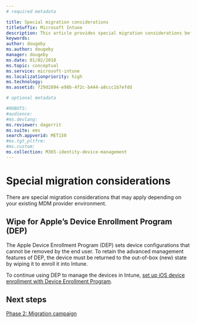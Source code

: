 ```yaml
---
# required metadata

title: Special migration considerations
titleSuffix: Microsoft Intune
description: This article provides special migration considerations before you start a migration campaign to Microsoft Intune.
keywords:
author: dougeby
ms.author: dougeby
manager: dougeby
ms.date: 01/02/2018
ms.topic: conceptual
ms.service: microsoft-intune
ms.localizationpriority: high
ms.technology:
ms.assetid: f29d2894-e98b-4f2c-b444-a8ccc1b7efdd

# optional metadata

#ROBOTS:
#audience:
#ms.devlang:
ms.reviewer: dagerrit
ms.suite: ems
search.appverid: MET150
#ms.tgt_pltfrm:
#ms.custom:
ms.collection: M365-identity-device-management
---
```


# Special migration considerations

There are special migration considerations that may apply depending on your existing MDM provider environment.

## Wipe for Apple’s Device Enrollment Program (DEP)

The Apple Device Enrollment Program (DEP) sets device configurations that cannot be removed by the end user. To retain the advanced management features of DEP, the device must be returned to the out-of-box (new) state by wiping it to enroll it into Intune.

To continue using DEP to manage the devices in Intune, [set up iOS device enrollment with Device Enrollment Program](device-enrollment-program-enroll-ios.md).


## Next steps

[Phase 2: Migration campaign](migration-guide-campaign.md)
